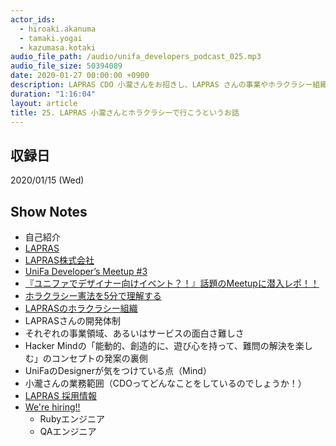 ```yaml
---
actor_ids:
  - hiroaki.akanuma
  - tamaki.yogai
  - kazumasa.kotaki
audio_file_path: /audio/unifa_developers_podcast_025.mp3
audio_file_size: 50394089
date: 2020-01-27 00:00:00 +0900
description: LAPRAS CDO 小瀧さんをお招きし、LAPRAS さんの事業やホラクラシー組織などについて話しました。
duration: "1:16:04"
layout: article
title: 25. LAPRAS 小瀧さんとホラクラシーで行こうというお話
---
```


## 収録日

2020/01/15 (Wed)

## Show Notes

- 自己紹介
- [LAPRAS](https://lapras.com/)
- [LAPRAS株式会社](https://corp.lapras.com/)
- [UniFa Developer’s Meetup #3](https://unifa.connpass.com/event/150393/)
- [『ユニファでデザイナー向けイベント？！』話題のMeetupに潜入レポ！！](https://tech.unifa-e.com/entry/2019/11/26/101600)
- [ホラクラシー憲法を5分で理解する](https://medium.com/@hirokishimada_80077/%E3%83%9B%E3%83%A9%E3%82%AF%E3%83%A9%E3%82%B7%E3%83%BC%E6%86%B2%E6%B3%95%E3%82%925%E5%88%86%E3%81%A7%E7%90%86%E8%A7%A3%E3%81%99%E3%82%8B-669238b749fe)
- [LAPRASのホラクラシー組織](https://app.holaspirit.com/public/lapras)
- LAPRASさんの開発体制
- それぞれの事業領域、あるいはサービスの面白さ難しさ
- Hacker Mindの「能動的、創造的に、遊び心を持って、難問の解決を楽しむ」のコンセプトの発案の裏側
- UniFaのDesignerが気をつけている点（Mind）
- 小瀧さんの業務範囲（CDOってどんなことをしているのでしょうか！）
- [LAPRAS 採用情報](https://corp.lapras.com/recruit)
- [We're hiring!!](https://herp.careers/v1/unifa)
  - Rubyエンジニア
  - QAエンジニア
